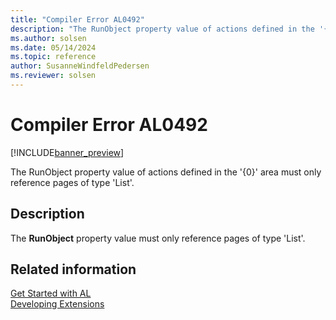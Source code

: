 ```yaml
---
title: "Compiler Error AL0492"
description: "The RunObject property value of actions defined in the '{0}' area must only reference pages of type 'List'."
ms.author: solsen
ms.date: 05/14/2024
ms.topic: reference
author: SusanneWindfeldPedersen
ms.reviewer: solsen
---
```

[//]: # (START>DO_NOT_EDIT)
[//]: # (IMPORTANT:Do not edit any of the content between here and the END>DO_NOT_EDIT.)
[//]: # (Any modifications should be made in the .xml files in the ModernDev repo.)
# Compiler Error AL0492

[!INCLUDE[banner_preview](../includes/banner_preview.md)]

The RunObject property value of actions defined in the '{0}' area must only reference pages of type 'List'.


## Description
The **RunObject** property value must only reference pages of type 'List'.  

[//]: # (IMPORTANT: END>DO_NOT_EDIT)
## Related information  
[Get Started with AL](../devenv-get-started.md)  
[Developing Extensions](../devenv-dev-overview.md)  